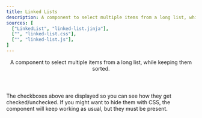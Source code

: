 ```yaml
---
title: Linked Lists
description: A component to select multiple items from a long list, while keeping them sorted.
sources: [
  ["LinkedList", "linked-list.jinja"],
  ["", "linked-list.css"],
  ["", "linked-list.js"],
]
---
```


<Header title="Linked Lists" section="Components">
  A component to select multiple items from a long list, while keeping them sorted.
</Header>

<ExampleTabs
  prefix="demo"
  :panels="{
    'Result': 'ui.LinkedList.DemoResult',
    'HTML': 'ui.LinkedList.DemoHTML',
    'CSS': 'ui.LinkedList.DemoCSS',
  }"
/>

<Callout>The checkboxes above are displayed so you can see how they get checked/unchecked. If you might want to hide them with CSS, the component will keep working as usual, but they must be present.</Callout>

<Sources />
